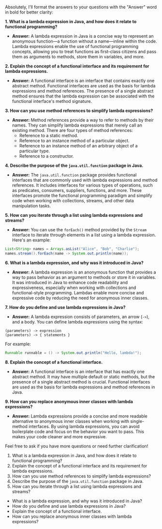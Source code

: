 Absolutely, I'll format the answers to your questions with the "Answer" word in bold for better clarity:

**1. What is a lambda expression in Java, and how does it relate to functional programming?**
   - **Answer:** A lambda expression in Java is a concise way to represent an anonymous function—a function without a name—inline within the code. Lambda expressions enable the use of functional programming concepts, allowing you to treat functions as first-class citizens and pass them as arguments to methods, store them in variables, and more.

**2. Explain the concept of a functional interface and its requirement for lambda expressions.**
   - **Answer:** A functional interface is an interface that contains exactly one abstract method. Functional interfaces are used as the basis for lambda expressions and method references. The presence of a single abstract method ensures that the lambda expression can be associated with the functional interface's method signature.

**3. How can you use method references to simplify lambda expressions?**
- **Answer:** Method references provide a way to refer to methods by their names. They can simplify lambda expressions that merely call an existing method. There are four types of method references:
    - Reference to a static method.
    - Reference to an instance method of a particular object.
    - Reference to an instance method of an arbitrary object of a particular type.
    - Reference to a constructor.

**4. Describe the purpose of the `java.util.function` package in Java.**
   - **Answer:** The `java.util.function` package provides functional interfaces that are commonly used with lambda expressions and method references. It includes interfaces for various types of operations, such as predicates, consumers, suppliers, functions, and more. These interfaces promote the functional programming paradigm and simplify code when working with collections, streams, and other data manipulation tasks.

**5. How can you iterate through a list using lambda expressions and streams?**
   - **Answer:** You can use the `forEach()` method provided by the `Stream` interface to iterate through elements in a list using a lambda expression. Here's an example:
   ```java
   List<String> names = Arrays.asList("Alice", "Bob", "Charlie");
   names.stream().forEach(name -> System.out.println(name));
   ```

**6. What is a lambda expression, and why was it introduced in Java?**
   - **Answer:** A lambda expression is an anonymous function that provides a way to pass behavior as an argument to methods or store it in variables. It was introduced in Java to enhance code readability and expressiveness, especially when working with collections and functional-style programming. Lambdas enable more concise and expressive code by reducing the need for anonymous inner classes.

**7. How do you define and use lambda expressions in Java?**
   - **Answer:** A lambda expression consists of parameters, an arrow (`->`), and a body. You can define lambda expressions using the syntax:
   ```
   (parameters) -> expression
   (parameters) -> { statements }
   ```
   For example:
   ```java
   Runnable runnable = () -> System.out.println("Hello, lambda!");
   ```

**8. Explain the concept of a functional interface.**
   - **Answer:** A functional interface is an interface that has exactly one abstract method. It may have multiple default or static methods, but the presence of a single abstract method is crucial. Functional interfaces are used as the basis for lambda expressions and method references in Java.

**9. How can you replace anonymous inner classes with lambda expressions?**
   - **Answer:** Lambda expressions provide a concise and more readable alternative to anonymous inner classes when working with single-method interfaces. By using lambda expressions, you can avoid boilerplate code and focus on the behavior you want to pass. This makes your code cleaner and more expressive.

Feel free to ask if you have more questions or need further clarification!

1. What is a lambda expression in Java, and how does it relate to functional programming?
2. Explain the concept of a functional interface and its requirement for lambda expressions.
3. How can you use method references to simplify lambda expressions?
4. Describe the purpose of the `java.util.function` package in Java.
5. How can you iterate through a list using lambda expressions and streams?

- What is a lambda expression, and why was it introduced in Java?
- How do you define and use lambda expressions in Java?
- Explain the concept of a functional interface.
- How can you replace anonymous inner classes with lambda expressions?
